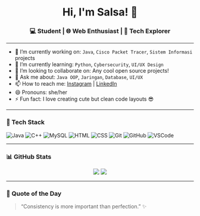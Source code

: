 <h1 align="center">Hi, I'm Salsa! 👋</h1>
<h3 align="center">💻 Student | 🌐 Web Enthusiast | 🧠 Tech Explorer</h3>

---

- 🔭 I’m currently working on: `Java`, `Cisco Packet Tracer`, `Sistem Informasi` projects
- 🌱 I’m currently learning: `Python`, `Cybersecurity`, `UI/UX Design`
- 👯 I’m looking to collaborate on: Any cool open source projects!
- 💬 Ask me about: `Java OOP`, `Jaringan`, `Database`, `UI/UX`
- 📫 How to reach me: [Instagram](https://instagram.com/yourusername) | [LinkedIn](https://linkedin.com/in/yourusername)
- 😄 Pronouns: she/her
- ⚡ Fun fact: I love creating cute but clean code layouts 😎

---

### 🧰 Tech Stack
![Java](https://img.shields.io/badge/Java-ED8B00?style=for-the-badge&logo=java&logoColor=white)
![C++](https://img.shields.io/badge/C++-00599C?style=for-the-badge&logo=cplusplus&logoColor=white)
![MySQL](https://img.shields.io/badge/MySQL-00000F?style=for-the-badge&logo=mysql&logoColor=white)
![HTML](https://img.shields.io/badge/HTML5-e34c26?style=for-the-badge&logo=html5&logoColor=white)
![CSS](https://img.shields.io/badge/CSS3-264de4?style=for-the-badge&logo=css3&logoColor=white)
![Git](https://img.shields.io/badge/Git-F05032?style=for-the-badge&logo=git&logoColor=white)
![GitHub](https://img.shields.io/badge/GitHub-181717?style=for-the-badge&logo=github&logoColor=white)
![VSCode](https://img.shields.io/badge/VS%20Code-007ACC?style=for-the-badge&logo=visual-studio-code&logoColor=white)

---

### 📊 GitHub Stats
<p align="center">
  <img src="https://github-readme-stats.vercel.app/api?username=USERNAME_KAMU&show_icons=true&theme=radical" />
  <img src="https://github-readme-stats.vercel.app/api/top-langs/?username=USERNAME_KAMU&layout=compact&theme=radical" />
</p>

---

### 🎯 Quote of the Day
> “Consistency is more important than perfection.” ✨
